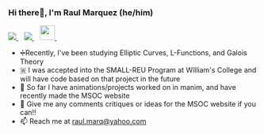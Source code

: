 ### Hi there👋, I'm Raul Marquez (he/him)

<p>
  
  <a href="https://www.linkedin.com/in/raul-marquez-1297322bb/">
    <img src="https://img.shields.io/badge/linkedin-%230077B5.svg?&style=for-the-badge&logo=linkedin&logoColor=white" />
  </a>&nbsp;&nbsp;
  <a href="https://www.instagram.com/raulm3672/">
    <img src="https://img.shields.io/badge/Instagram-E4405F?style=for-the-badge&logo=instagram&logoColor=white" />
  </a>&nbsp;&nbsp;
  <a href="https://msocutrgv.com">
    <img src="https://ronaldmarkers.github.io/RGV_MSOC/media/images/logo.png" style="height: 30px" />
  </a>&nbsp;&nbsp;
  
</p>

- ➗Recently, I've been studying Elliptic Curves, L-Functions, and Galois Theory
- 🇼 I was accepted into the SMALL-REU Program at William's College and will have code based on that project in the future
- 🤔 So far I have animations/projects worked on in manim, and have recently made the MSOC website
- 💬 Give me any comments critiques or ideas for the MSOC website if you can!!
- 📫 Reach me at raul.marq@yahoo.com
